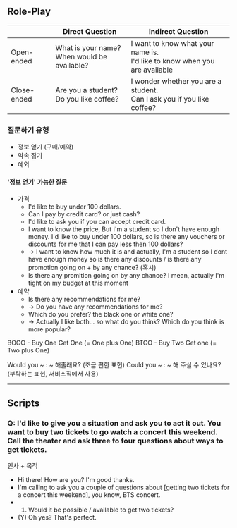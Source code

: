 ## Role-Play

|             | Direct Question                                | Indirect Question                                                            |
| ----------- | ---------------------------------------------- | ---------------------------------------------------------------------------- |
| Open-ended  | What is your name?<br>When would be available? | I want to know what your name is.<br>I'd like to know when you are available |
| Close-ended | Are you a student?<br>Do you like coffee?      | I wonder whether you are a student.<br>Can I ask you if you like coffee?     |

### 질문하기 유형
- 정보 얻기 (구매/예약)
- 약속 잡기
- 예외

#### '정보 얻기' 가능한 질문
- 가격
	- I'd like to buy under 100 dollars.
	- Can I pay by credit card? or just cash?
	- I'd like to ask you if you can accept credit card.
	- I want to know the price, But I'm a student so I don't have enough money. I'd like to buy under 100 dollars, so is there any vouchers or discounts for me that I can pay less then 100 dollars?
	- -> I want to know how much it is and actually, I'm a student so I dont have enough money so is there any discounts / is there any promotion going on + by any chance? (혹시)
	- Is there any promition going on by any chance? I mean, actually I'm tight on my budget at this moment
- 예약
	- Is there any recommendations for me?
	- -> Do you have any recommendations for me?
	- Which do you prefer? the black one or white one?
	- -> Actually I like both... so what do you think? Which do you think is more popular?


BOGO - Buy One Get One (= One plus One)
BTGO - Buy Two Get one (= Two plus One)

Would you ~ : ~ 해줄래요? (조금 편한 표현)
Could you ~ : ~ 해 주실 수 있나요? (부탁하는 표현, 서비스직에서 사용)

---
## Scripts
### Q: I'd like to give you a situation and ask you to act it out. You want to buy two tickets to go watch a concert this weekend. Call the theater and ask three fo four questions about ways to get tickets.

인사 + 목적

- Hi there! How are you? I'm good thanks.
- I'm calling to ask you a couple of questions about [getting two tickets for a concert this weekend], you know, BTS concert.
- 1) Would it be possible / available to get two tickets?
- (Y) Oh yes? That's perfect. 